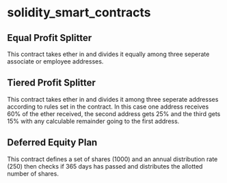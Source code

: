 # solidity_smart_contracts


## Equal Profit Splitter

This contract takes ether in and divides it equally among three seperate associate or employee addresses.

## Tiered Profit Splitter

This contract takes ether in and divides it among three seperate addresses according to rules set in the contract. 
In this case one address receives 60% of the ether received, the second address gets 25% and the third gets 
15% with any calculable remainder going to the first address.

## Deferred Equity Plan

This contract defines a set of shares (1000) and an annual distribution rate (250) then checks 
if 365 days has passed and distributes the allotted number of shares.
